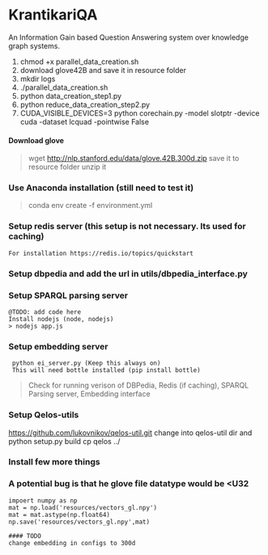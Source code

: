 # KrantikariQA
An Information Gain based Question Answering system over knowledge graph systems.


1. chmod +x parallel_data_creation.sh
2. download glove42B and save it in resource folder
3. mkdir logs
4. ./parallel_data_creation.sh
5. python data_creation_step1.py
6. python reduce_data_creation_step2.py
7. CUDA_VISIBLE_DEVICES=3 python corechain.py -model slotptr -device cuda -dataset lcquad -pointwise False



#### Download glove
>wget http://nlp.stanford.edu/data/glove.42B.300d.zip
  save it to resource folder
> unzip it

### Use Anaconda installation (still need to test it)
> conda env create -f environment.yml    

### Setup redis server (this setup is not necessary. Its used for caching)
    For installation https://redis.io/topics/quickstart

### Setup dbpedia and add the url in utils/dbpedia_interface.py

### Setup SPARQL parsing server
    @TODO: add code here 
    Install nodejs (node, nodejs)
    > nodejs app.js

### Setup embedding server
     python ei_server.py (Keep this always on)
     This will need bottle installed (pip install bottle)


> Check for running verison of DBPedia, Redis (if caching),
 SPARQL Parsing server, Embedding interface
 

### Setup Qelos-utils
https://github.com/lukovnikov/qelos-util.git
change into qelos-util dir and python setup.py build
cp qelos ../

### Install few more things


### A potential bug is that he glove file datatype would be <U32
```
impoert numpy as np
mat = np.load('resources/vectors_gl.npy')
mat = mat.astype(np.float64)
np.save('resources/vectors_gl.npy',mat)

#### TODO
change embedding in configs to 300d
```



